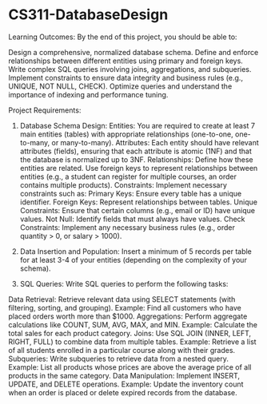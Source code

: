 # CS311-DatabaseDesign

Learning Outcomes:
By the end of this project, you should be able to:

Design a comprehensive, normalized database schema.
Define and enforce relationships between different entities using primary and foreign keys.
Write complex SQL queries involving joins, aggregations, and subqueries.
Implement constraints to ensure data integrity and business rules (e.g., UNIQUE, NOT NULL, CHECK).
Optimize queries and understand the importance of indexing and performance tuning.


Project Requirements:
1. Database Schema Design:
Entities: You are required to create at least 7 main entities (tables) with appropriate relationships (one-to-one, one-to-many, or many-to-many).
Attributes: Each entity should have relevant attributes (fields), ensuring that each attribute is atomic (1NF) and that the database is normalized up to 3NF.
Relationships: Define how these entities are related. Use foreign keys to represent relationships between entities (e.g., a student can register for multiple courses, an order contains multiple products).
Constraints: Implement necessary constraints such as:
Primary Keys: Ensure every table has a unique identifier.
Foreign Keys: Represent relationships between tables.
Unique Constraints: Ensure that certain columns (e.g., email or ID) have unique values.
Not Null: Identify fields that must always have values.
Check Constraints: Implement any necessary business rules (e.g., order quantity > 0, or salary > 1000).
2. Data Insertion and Population:
Insert a minimum of 5 records per table for at least 3-4 of your entities (depending on the complexity of your schema).


3. SQL Queries:
Write SQL queries to perform the following tasks:

Data Retrieval: Retrieve relevant data using SELECT statements (with filtering, sorting, and grouping).
Example: Find all customers who have placed orders worth more than $1000.
Aggregations: Perform aggregate calculations like COUNT, SUM, AVG, MAX, and MIN.
Example: Calculate the total sales for each product category.
Joins: Use SQL JOIN (INNER, LEFT, RIGHT, FULL) to combine data from multiple tables.
Example: Retrieve a list of all students enrolled in a particular course along with their grades.
Subqueries: Write subqueries to retrieve data from a nested query.
Example: List all products whose prices are above the average price of all products in the same category.
Data Manipulation: Implement INSERT, UPDATE, and DELETE operations.
Example: Update the inventory count when an order is placed or delete expired records from the database.
